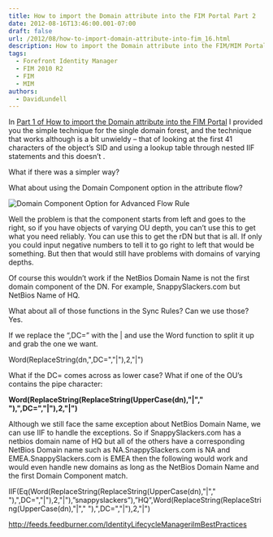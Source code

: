```yaml
---
title: How to import the Domain attribute into the FIM Portal Part 2
date: 2012-08-16T13:46:00.001-07:00
draft: false
url: /2012/08/how-to-import-domain-attribute-into-fim_16.html
description: How to import the Domain attribute into the FIM/MIM Portal using a sync rule
tags:
  - Forefront Identity Manager
  - FIM 2010 R2
  - FIM
  - MIM
authors:
  - DavidLundell
---
```

In [Part 1 of How to import the Domain attribute into the FIM Portal](http://blog.ilmbestpractices.com/2012/08/how-to-import-domain-attribute-into-fim.html) I provided you the simple technique for the single domain forest, and the technique that works although is a bit unwieldy – that of looking at the first 41 characters of the object’s SID and using a lookup table through nested IIF statements and this doesn’t .

What if there was a simpler way?

What about using the Domain Component option in the attribute flow?

![Domain Component Option for Advanced Flow Rule](/img/mim-domain-component-advanced-flow.png "Domain Component Option for Advanced Flow Rule")

Well the problem is that the component starts from left and goes to the right, so if you have objects of varying OU depth, you can’t use this to get what you need reliably. You can use this to get the rDN but that is all. If only you could input negative numbers to tell it to go right to left that would be something. But then that would still have problems with domains of varying depths.

Of course this wouldn’t work if the NetBios Domain Name is not the first domain component of the DN. For example, SnappySlackers.com but NetBios Name of HQ.

What about all of those functions in the Sync Rules? Can we use those? Yes.

If we replace the “,DC=” with the | and use the Word function to split it up and grab the one we want.

Word(ReplaceString(dn,",DC=","|"),2,"|")

What if the DC= comes across as lower case? What if one of the OU’s contains the pipe character:

**Word(ReplaceString(ReplaceString(UpperCase(dn),"|"," "),",DC=","|"),2,"|")**

Although we still face the same exception about NetBios Domain Name, we can use IIF to handle the exceptions. So if SnappySlackers.com has a netbios domain name of HQ but all of the others have a corresponding NetBios Domain name such as NA.SnappySlackers.com is NA and EMEA.SnappySlackers.com is EMEA then the following would work and would even handle new domains as long as the NetBios Domain Name and the first Domain Component match.

IIF(Eq(Word(ReplaceString(ReplaceString(UpperCase(dn),"|"," "),",DC=","|"),2,"|"),”snappyslackers”),”HQ”,Word(ReplaceString(ReplaceString(UpperCase(dn),"|"," "),",DC=","|"),2,"|")

http://feeds.feedburner.com/IdentityLifecycleManagerilmBestPractices